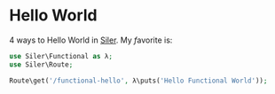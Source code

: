 # Hello World
4 ways to Hello World in [Siler](https://github.com/leocavalcante/siler). My *f*avorite is:

```php
use Siler\Functional as λ;
use Siler\Route;

Route\get('/functional-hello', λ\puts('Hello Functional World'));
```
